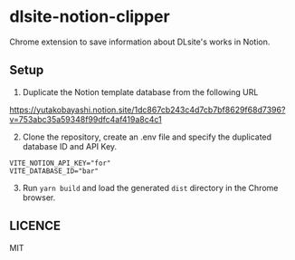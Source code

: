 # dlsite-notion-clipper

Chrome extension to save information about DLsite's works in Notion.

## Setup

1. Duplicate the Notion template database from the following URL

https://yutakobayashi.notion.site/1dc867cb243c4d7cb7bf8629f68d7396?v=753abc35a59348f99dfc4af419a8c4c1

2. Clone the repository, create an .env file and specify the duplicated database ID and API Key.

```
VITE_NOTION_API_KEY="for"
VITE_DATABASE_ID="bar"
```

3. Run `yarn build` and load the generated `dist` directory in the Chrome browser.

## LICENCE

MIT